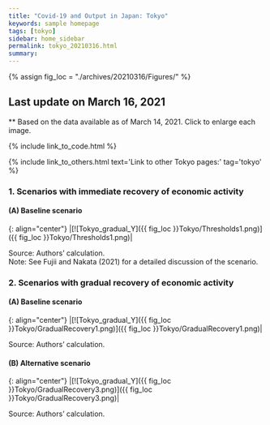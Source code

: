 ```yaml
---
title: "Covid-19 and Output in Japan: Tokyo"
keywords: sample homepage
tags: [tokyo]
sidebar: home_sidebar
permalink: tokyo_20210316.html
summary:
---
```


{% assign fig_loc = "./archives/20210316/Figures/" %}

## Last update on March 16, 2021
** Based on the data available as of March 14, 2021. Click to enlarge each image.

{% include link_to_code.html %}

{% include link_to_others.html text='Link to other Tokyo pages:' tag='tokyo' %}

### 1. Scenarios with immediate recovery of economic activity

#### (A) Baseline scenario

{: align="center"}
|[![Tokyo_gradual_Y]({{ fig_loc }}Tokyo/Thresholds1.png)]({{ fig_loc }}Tokyo/Thresholds1.png)|

Source: Authors’ calculation. <br>
Note:	See Fujii and Nakata (2021) for a detailed discussion of the scenario.

<!-- #### (B) Alternative scenario

{: align="center"}
|[![Tokyo_gradual_Y]({{ fig_loc }}Tokyo/Thresholds3.png)]({{ fig_loc }}Tokyo/Thresholds3.png)|

Source: Authors’ calculation. <br>
Note: In this scenario, the effective reproduction number is assumed to be 1.3 times higher than the baseline scenario from March 22 to April 11. -->

### 2. Scenarios with gradual recovery of economic activity

#### (A) Baseline scenario

{: align="center"}
|[![Tokyo_gradual_Y]({{ fig_loc }}Tokyo/GradualRecovery1.png)]({{ fig_loc }}Tokyo/GradualRecovery1.png)|

Source: Authors’ calculation.

#### (B) Alternative scenario

{: align="center"}
|[![Tokyo_gradual_Y]({{ fig_loc }}Tokyo/GradualRecovery3.png)]({{ fig_loc }}Tokyo/GradualRecovery3.png)|

Source: Authors’ calculation.
